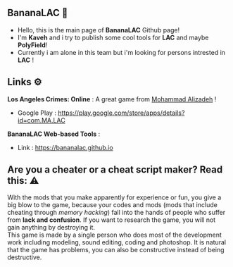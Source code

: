 ## BananaLAC 🍌

- Hello, this is the main page of **BananaLAC** Github page!
- I'm **Kaveh** and i try to publish some cool tools for **LAC** and maybe **PolyField**!
- Currently i am alone in this team but i'm looking for persons intrested in **LAC** !

## Links ⚙

**Los Angeles Crimes: Online** : A great game from [Mohammad Alizadeh](https://github.com/Alizadev) !
- Google Play : https://play.google.com/store/apps/details?id=com.MA.LAC

**BananaLAC Web-based Tools** :
- Link : https://bananalac.github.io

## Are you a cheater or a cheat script maker? Read this: ⚠
With the mods that you make apparently for experience or fun, you give a big blow to the game, because your codes and mods (mods that include cheating through _memory hacking_) fall into the hands of people who suffer from **lack and confusion**. If you want to research the game, you will not gain anything by destroying it.<br>
This game is made by a single person who does most of the development work including modeling, sound editing, coding and photoshop.
It is natural that the game has problems, you can also be constructive instead of being destructive.
